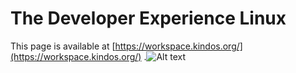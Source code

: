 # The Developer Experience Linux


This page is available at [https://workspace.kindos.org/](https://workspace.kindos.org/) .![Alt text](image.png)
